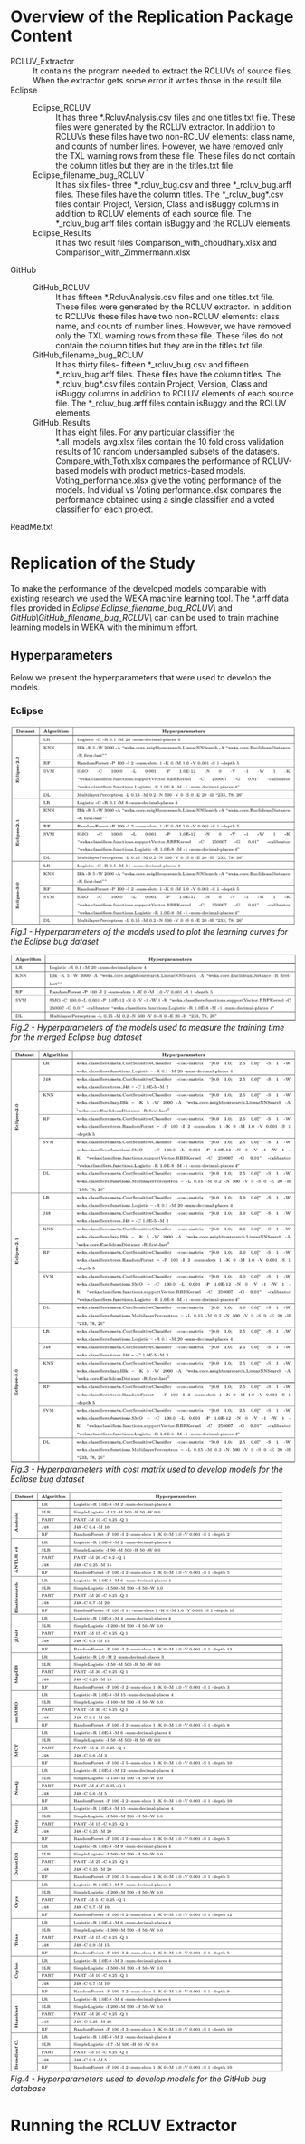 # Overview of the Replication Package Content
<html>
<dl>
  <dt>RCLUV_Extractor</dt>
  <dd>It contains the program needed to extract the RCLUVs of source files. When the extractor gets some error it writes those in the result file.</dd>  
  
  <dt>Eclipse</dt>
  <dd>
    <dl>
      <dt>Eclipse_RCLUV</dt>
      <dd> It has three *.RcluvAnalysis.csv files and one titles.txt file. These files were generated by the RCLUV extractor. In addition to RCLUVs these files have two non-RCLUV elements: class name, and counts of number lines. However, we have removed only the TXL warning rows from these file. These files do not contain the column titles but they are in the titles.txt file.</dd>
      <dt>Eclipse_filename_bug_RCLUV</dt>
      <dd>It has six files- three *_rcluv_bug.csv and three *_rcluv_bug.arff files. These files have the column titles. The *_rcluv_bug*.csv files contain Project, Version, Class and isBuggy columns in addition to RCLUV elements of each source file. The *_rcluv_bug.arff files contain isBuggy and the RCLUV elements.</dd>
      <dt>Eclipse_Results</dt>
      <dd>It has two result files Comparison_with_choudhary.xlsx and Comparison_with_Zimmermann.xlsx </dd>
    </dl>
  </dd>
  
  <dt>GitHub</dt>
  <dd>
    <dl>
      <dt>GitHub_RCLUV</dt>
      <dd>It has fifteen *.RcluvAnalysis.csv files and one titles.txt file. These files were generated by the RCLUV extractor. In addition to RCLUVs these files have two non-RCLUV elements: class name, and counts of number lines. However, we have removed only the TXL warning rows from these file. These files do not contain the column titles but they are in the titles.txt file. </dd>
      <dt>GitHub_filename_bug_RCLUV</dt>
      <dd>It has thirty files- fifteen *_rcluv_bug.csv and fifteen *_rcluv_bug.arff files. These files have the column titles. The *_rcluv_bug*.csv files contain Project, Version, Class and isBuggy columns in addition to RCLUV elements of each source file. The *_rcluv_bug.arff files contain isBuggy and the RCLUV elements. </dd>
      <dt>GitHub_Results</dt>
      <dd>It has eight files. For any particular classifier the *.all_models_avg.xlsx files contain the 10 fold cross validation results of 10 random undersampled subsets of the datasets. Compare_with_Toth.xlsx compares the performance of RCLUV-based models with product metrics-based models. Voting_performance.xlsx give the voting performance of the models. Individual vs Voting performance.xlsx compares the performance obtained using a single classifier and a voted classifier for each project.
      </dd>
    </dl>
  </dd>
  
  <dt>ReadMe.txt</dt>
  </dl>
  </html>
  
# Replication of the Study
To make the performance of the developed models comparable with existing research we used the [WEKA][weka-link] machine learning tool. The \*.arff data files provided in *Eclipse\Eclipse_filename_bug_RCLUV\\* and *GitHub\GitHub_filename_bug_RCLUV\\* can can be used to train machine learning models in WEKA with the minimum effort.

## Hyperparameters
  Below we present the hyperparameters that were used to develop the models.
  
### Eclipse

![alt text](https://github.com/toashiqur/Defect-Prediction-Using-RCLUV/blob/gh-pages/images/hyper_param_learning_curve.png "Hyperparameters of the models used to plot the learning curves for the Eclipse bug dataset")
*Fig.1 - Hyperparameters of the models used to plot the learning curves for the Eclipse bug dataset*

![alt text](https://github.com/toashiqur/Defect-Prediction-Using-RCLUV/blob/gh-pages/images/hyper_param_training_time.png "Hyperparameters of the models used to measure the training time for the merged Eclipse bug dataset")
*Fig.2 - Hyperparameters of the models used to measure the training time for the merged Eclipse bug dataset*

![alt text](https://github.com/toashiqur/Defect-Prediction-Using-RCLUV/blob/gh-pages/images/hyper_param_with_cost_eclipse.png "Hyperparameters with cost matrix used to develop models for the Eclipse bug dataset")
*Fig.3 - Hyperparameters with cost matrix used to develop models for the Eclipse bug dataset*

![alt text](https://github.com/toashiqur/Defect-Prediction-Using-RCLUV/blob/gh-pages/images/hyper_param_with_cost_github.png "Hyperparameters used to develop models for the GitHub bug database")
*Fig.4 - Hyperparameters used to develop models for the GitHub bug database*



# Running the RCLUV Extractor


[weka-link]:https://www.cs.waikato.ac.nz/ml/weka/
